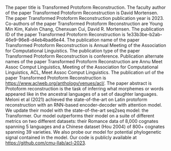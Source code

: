 The paper title is Transformed Protoform Reconstruction.
The faculty author of the paper Transformed Protoform Reconstruction is David Mortensen.
The paper Transformed Protoform Reconstruction publication year is 2023.
Co-authors of the paper Transformed Protoform Reconstruction are Young Min Kim, Kalvin Chang, Chenxuan Cui, David R. Mortensen.
The publication ID of the paper Transformed Protoform Reconstruction is 1e33b3be-b2ab-46e9-96e8-d4eb4bad6e44.
The publication name of the paper Transformed Protoform Reconstruction is Annual Meeting of the Association for Computational Linguistics.
The publication type of the paper Transformed Protoform Reconstruction is conference.
Publication alternate names of the paper Transformed Protoform Reconstruction are Annu Meet Assoc Comput Linguistics, Meeting of the Association for Computational Linguistics, ACL, Meet Assoc Comput Linguistics.
The publication url of the paper Transformed Protoform Reconstruction is https://www.aclweb.org/anthology/venues/acl/.
The paper abstract is Protoform reconstruction is the task of inferring what morphemes or words appeared like in the ancestral languages of a set of daughter languages. Meloni et al (2021) achieved the state-of-the-art on Latin protoform reconstruction with an RNN-based encoder-decoder with attention model. We update their model with the state-of-the-art seq2seq model: the Transformer. Our model outperforms their model on a suite of different metrics on two different datasets: their Romance data of 8,000 cognates spanning 5 languages and a Chinese dataset (Hou 2004) of 800+ cognates spanning 39 varieties. We also probe our model for potential phylogenetic signal contained in the model. Our code is publicly available at https://github.com/cmu-llab/acl-2023.

